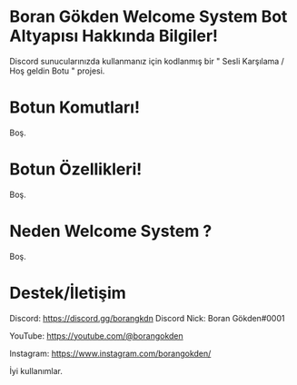 # Boran Gökden Welcome System Bot Altyapısı Hakkında Bilgiler!

Discord sunucularınızda kullanmanız için kodlanmış bir " Sesli Karşılama / Hoş geldin Botu " projesi.

# Botun Komutları!

Boş.

# Botun Özellikleri!

Boş.

# Neden Welcome System ?

Boş.

# Destek/İletişim
Discord: https://discord.gg/borangkdn 
Discord Nick: Boran Gökden#0001

YouTube: https://youtube.com/@borangokden

Instagram: https://www.instagram.com/borangokden/

İyi kullanımlar.
